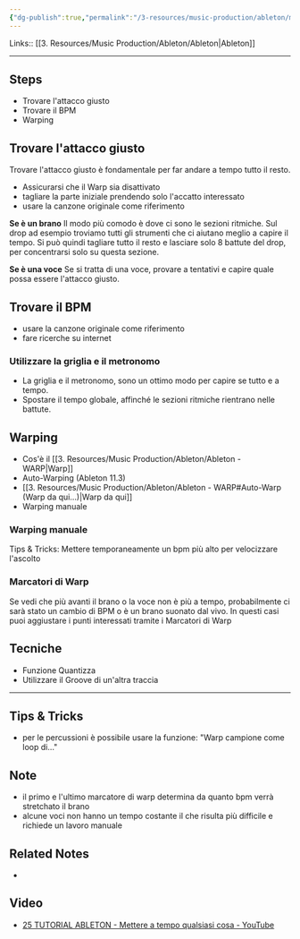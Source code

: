 ```yaml
---
{"dg-publish":true,"permalink":"/3-resources/music-production/ableton/mettere-a-tempo-su-ableton/","tags":["note"]}
---
```


Links:: [[3. Resources/Music Production/Ableton/Ableton\|Ableton]]

---

## Steps

- Trovare l'attacco giusto
- Trovare il BPM
- Warping

## Trovare l'attacco giusto

Trovare l'attacco giusto è fondamentale per far andare a tempo tutto il resto.

- Assicurarsi che il Warp sia disattivato
- tagliare la parte iniziale prendendo solo l'accatto interessato
- usare la canzone originale come riferimento

**Se è un brano**
Il modo più comodo è dove ci sono le sezioni ritmiche. Sul drop ad esempio troviamo tutti gli strumenti che ci aiutano meglio a capire il tempo. Si può quindi tagliare tutto il resto e lasciare solo 8 battute del drop, per concentrarsi solo su questa sezione.

**Se è una voce**
Se si tratta di una voce, provare a tentativi e capire quale possa essere l'attacco giusto.

## Trovare il BPM

- usare la canzone originale come riferimento
- fare ricerche su internet

### Utilizzare la griglia e il metronomo

- La griglia e il metronomo, sono un ottimo modo per capire se tutto e a tempo.
- Spostare il tempo globale, affinché le sezioni ritmiche rientrano nelle battute.

## Warping

- Cos'è il [[3. Resources/Music Production/Ableton/Ableton - WARP\|Warp]]
- Auto-Warping (Ableton 11.3)
- [[3. Resources/Music Production/Ableton/Ableton - WARP#Auto-Warp (Warp da qui...)\|Warp da qui]]
- Warping manuale

### Warping manuale

Tips & Tricks: Mettere temporaneamente un bpm più alto per velocizzare l'ascolto

### Marcatori di Warp

Se vedi che più avanti il brano o la voce non è più a tempo, probabilmente ci sarà stato un cambio di BPM o è un brano suonato dal vivo. In questi casi puoi aggiustare i punti interessati tramite i Marcatori di Warp

## Tecniche

- Funzione Quantizza
- Utilizzare il Groove di un'altra traccia

---

## Tips & Tricks

- per le percussioni è possibile usare la funzione: "Warp campione come loop di…"

## Note

- il primo e l'ultimo marcatore di warp determina da quanto bpm verrà stretchato il brano
- alcune voci non hanno un tempo costante il che risulta più difficile e richiede un lavoro manuale

## Related Notes

- 

## Video

- [25 TUTORIAL ABLETON - Mettere a tempo qualsiasi cosa - YouTube](https://www.youtube.com/watch?v=WrqTT6m2ANI)


